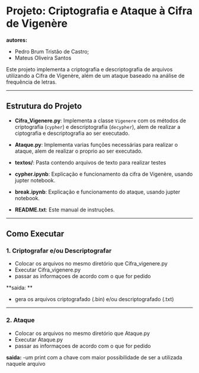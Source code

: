 # Projeto: Criptografia e Ataque à Cifra de Vigenère

**autores:**
- Pedro Brum Tristão de Castro; 
- Mateus Oliveira Santos


Este projeto implementa a criptografia e descriptografia de arquivos utilizando a Cifra de Vigenère, além de um ataque baseado na análise de frequência de letras.

---

## Estrutura do Projeto

- **Cifra_Vigenere.py**: Implementa a classe `Vigenere` com os métodos de criptografia (`cypher`) e descriptografia (`decypher`),
  alem de realizar a ciptografia e descriptografia ao ser executado.

- **Ataque.py**: Implementa varias funções necessárias para realizar o ataque, alem de realizar o proprio ao ser executado.

- **textos/**: Pasta contendo arquivos de texto para realizar testes

- **cypher.ipynb**: Explicação e funcionamento da cifra de Vigenère, usando jupter notebook.

- **break.ipynb**: Explicação e funcionamento do ataque, usando jupter notebook.

- **README.txt**: Este manual de instruções.

---

## Como Executar

### 1. Criptografar e/ou Descriptografar

- Colocar os arquivos no mesmo diretório que Cifra_vigenere.py
- Executar Cifra_vigenere.py
- passar as informaçoes de acordo com o que for pedido

**saida: **
- gera os arquivos criptografado (.bin) e/ou descriptografado (.txt)

---

### 2. Ataque

- Colocar os arquivos no mesmo diretório que Ataque.py
- Executar Ataque.py
- passar as informaçoes de acordo com o que for pedido

**saida:**
-um print com a chave com maior possibilidade de ser a utilizada naquele arquivo
